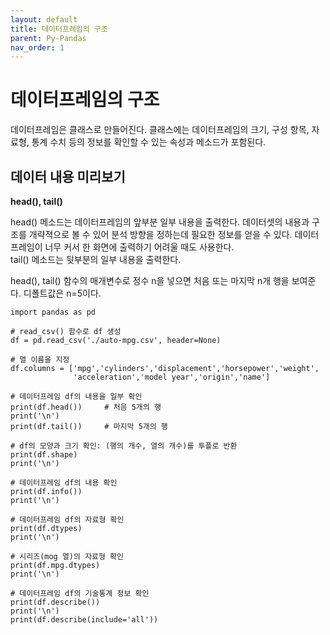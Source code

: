 ```yaml
---
layout: default
title: 데이터프레임의 구조
parent: Py-Pandas
nav_order: 1
---
```


# 데이터프레임의 구조

데이터프레임은 클래스로 만들어진다. 클래스에는 데이터프레임의 크기, 구성 항목, 자료형, 통계 수치 등의 정보를 확인할 수 있는 속성과 메소드가 포함된다.

## 데이터 내용 미리보기

**head(), tail()**

head() 메소드는 데이터프레임의 앞부분 일부 내용을 출력한다. 데이터셋의 내용과 구조를 개략젹으로 볼 수 있어 분석 방향을 정하는데 필요한 정보를 얻을 수 있다. 데이터프레임이 너무 커서 한 화면에 출력하기 어려울 때도 사용한다.<br>
tail() 메소드는 뒷부분의 일부 내용을 출력한다.

head(), tail() 함수의 매개변수로 정수 n을 넣으면 처음 또는 마지막 n개 행을 보여준다. 디폴트값은 n=5이다.

```
import pandas as pd

# read_csv() 함수로 df 생성
df = pd.read_csv('./auto-mpg.csv', header=None)

# 열 이름을 지정
df.columns = ['mpg','cylinders','displacement','horsepower','weight',
              'acceleration','model year','origin','name']

# 데이터프레임 df의 내용을 일부 확인 
print(df.head())     # 처음 5개의 행
print('\n')
print(df.tail())     # 마지막 5개의 행

# df의 모양과 크기 확인: (행의 개수, 열의 개수)를 투플로 반환 
print(df.shape)
print('\n')

# 데이터프레임 df의 내용 확인 
print(df.info())
print('\n')

# 데이터프레임 df의 자료형 확인 
print(df.dtypes)
print('\n')

# 시리즈(mog 열)의 자료형 확인 
print(df.mpg.dtypes)
print('\n')

# 데이터프레임 df의 기술통계 정보 확인 
print(df.describe())
print('\n')
print(df.describe(include='all'))
```
